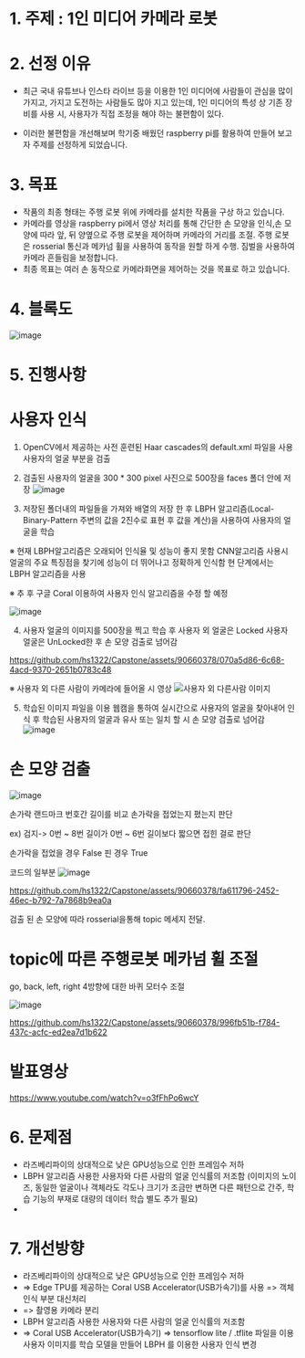 # 1. 주제 : 1인 미디어 카메라 로봇

# 2. 선정 이유 
- 최근 국내 유튜브나 인스타 라이브 등을 이용한 1인 미디어에 사람들이 관심을 많이 가지고, 가지고 도전하는 사람들도 많아 지고 있는데, 
  1인 미디어의 특성 상 기존 장비를 사용 시, 사용자가 직접 조정을 해야 하는 불편함이 있다.
  
- 이러한 불편함을 개선해보며 학기중 배웠던 raspberry pi를 활용하여 만들어 보고자 주제를 선정하게 되었습니다.


# 3. 목표
- 작품의 최종 형태는 주행 로봇 위에 카메라를 설치한 작품을 구상 하고 있습니다.
- 카메라를 영상을 raspberry pi에서 영상 처리를 통해 간단한 손 모양을 인식,손 모양에 따라 앞, 뒤 양옆으로 주행 로봇을 제어하며 카메라의 거리를 조절.
  주행 로봇은 rosserial 통신과 메카넘 휠을 사용하여 동작을 원할 하게 수행. 짐벌을 사용하여 카메라 흔들림을 보정합니다.
- 최종 목표는 여러 손 동작으로 카메라화면을 제어하는 것을 목표로 하고 있습니다.


# 4. 블록도
![image](https://github.com/hs1322/Capstone/assets/90660378/e059cd89-c81a-456d-b79e-3f9cc7c3b7d9)



# 5. 진행사항

# 사용자 인식

1. OpenCV에서 제공하는 사전 훈련된 Haar cascades의 default.xml 파일을 사용 사용자의 얼굴 부분을 검출
2. 검출된 사용자의 얼굴을 300 * 300 pixel 사진으로 500장을 faces 폴더 안에 저장
![image](https://github.com/hs1322/Capstone/assets/90660378/d7f3a851-4eeb-47a8-883c-241b28337679)

3. 저장된 폴더내의 파일들을 가져와 배열의 저장 한 후 LBPH 알고리즘(Local-Binary-Pattern 주변의 값을 2진수로 표현 후 값을 계산)을 사용하여 사용자의 얼굴을 학습

 ※ 현재 LBPH알고리즘은 오래되어 인식율 및 성능이 좋지 못함 CNN알고리즘 사용시 얼굴의 주요 특징점을 찾기에 성능이 더 뛰어나고 정확하게 인식함 현 단계에서는 LBPH 알고리즘을 사용
 
 ※ 추 후 구글 Coral 이용하여 사용자 인식 알고리즘을 수정 할 예정

![image](https://github.com/hs1322/Capstone/assets/90660378/f17f7833-fe30-41f8-99a9-019b610e3c0b)

4. 사용자 얼굴의 이미지를 500장을 찍고 학습 후 사용자 외 얼굴은 Locked 사용자 얼굴은 UnLocked한 후 손 모양 검출로 넘어감

https://github.com/hs1322/Capstone/assets/90660378/070a5d86-6c68-4acd-9370-2651b0783c48

※ 사용자 외 다른 사람이 카메라에 들어올 시 영상
  ![사용자 외 다른사람 이미지](https://github.com/hs1322/Capstone/assets/90660378/92f2ab9b-7792-4588-9a12-279e16e32e29)

5. 학습된 이미지 파일을 이용 웹캠을 통하여 실시간으로 사용자의 얼굴을 찾아내어 인식 후 학습된 사용자의 얼굴과 유사 또는 일치 할 시 손 모양 검출로 넘어감
![image](https://github.com/hs1322/Capstone/assets/90660378/516c71e5-3e18-4f69-bde0-4cb3b12fc088)


# 손 모양 검출
![image](https://github.com/hs1322/Capstone/assets/90660378/ff2d0525-3d36-456b-91ff-31ae05bf0aa5)

손가락 랜드마크 번호간 길이를 비교 손가락을 접었는지 폈는지 판단

ex) 검지-> 0번 ~ 8번 길이가 0번 ~ 6번 길이보다 짧으면 접힌 걸로 판단

손가락을 접었을 경우 False 핀 경우 True

코드의 일부분
![image](https://github.com/hs1322/Capstone/assets/90660378/f118d931-c088-4b79-9e34-f74e7cda5a39)

https://github.com/hs1322/Capstone/assets/90660378/fa611796-2452-46ec-b792-7a7868b9ea0a

검출 된 손 모양에 따라 rosserial을통해 topic 메세지 전달. 


# topic에 따른 주행로봇 메카넘 휠 조절
go, back, left, right 4방향에 대한 바퀴 모터수 조절

![image](https://github.com/hs1322/Capstone/assets/90660378/26a4280d-9111-493a-89ec-4711124e0d12)


https://github.com/hs1322/Capstone/assets/90660378/996fb51b-f784-437c-acfc-ed2ea7d1b622

# 발표영상
https://www.youtube.com/watch?v=o3fFhPo6wcY

# 6. 문제점
 - 라즈베리파이의 상대적으로 낮은 GPU성능으로 인한 프레임수 저하
 - LBPH 알고리즘 사용한 사용자와 다른 사람의 얼굴 인식률의 저조함 (이미지의 노이즈, 동일한 얼굴이나 객체라도 각도나 크기가 조금만 변하면 다른 패턴으로 간주, 학습 기능의 부재로 대량의 데이터 학습 별도 추가 필요)
 - 
# 7. 개선방향
 - 라즈베리파이의 상대적으로 낮은 GPU성능으로 인한 프레임수 저하
 - => Edge TPU를 제공하는 Coral USB Accelerator(USB가속기)를 사용 => 객체인식 부분 대신처리
 - => 촬영용 카메라 분리
 - LBPH 알고리즘 사용한 사용자와 다른 사람의 얼굴 인식률의 저조함
 - => Coral USB Accelerator(USB가속기) => tensorflow lite / .tflite 파일을 이용 사용자 이미지를 학습 모델을 만들어 LBPH 를 이용한 사용자 인식 변경
